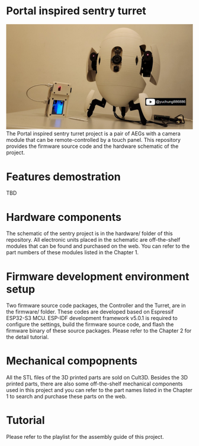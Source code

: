 # Portal inspired sentry turret
![Title](./Title.jpg)  
The Portal inspired sentry turret project is a pair of AEGs with a camera module that can be remote-controlled by a touch panel. This repository provides the firmware source code and the hardware schematic of the project. 

# Features demostration
TBD

# Hardware components
The schematic of the sentry project is in the hardware/ folder of this repository. All electronic units placed in the schematic are off-the-shelf modules that  can be found and purchased on the web. You can refer to the part numbers of these modules listed in the Chapter 1.

# Firmware development environment setup
Two firmware source code packages, the Controller and the Turret, are in the firmware/ folder. These codes are developed based on Espressif ESP32-S3 MCU. ESP-IDF development framework v5.0.1 is required to configure the settings, build the firmware source code, and flash the firmware binary of these source packages. Please refer to the Chapter 2 for the detail tutorial.

# Mechanical compopnents
All the STL files of the 3D printed parts are sold on Cult3D. Besides the 3D printed parts, there are also some off-the-shelf mechanical components used in this project and you can refer to the part names listed in the Chapter 1 to search and purchase these parts on the web.

# Tutorial
Please refer to the playlist for the assembly guide of this project.
